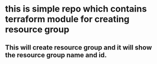 # this is simple repo which contains terraform module for creating resource group

## This will create resource group and it will show the resource group name and id.
